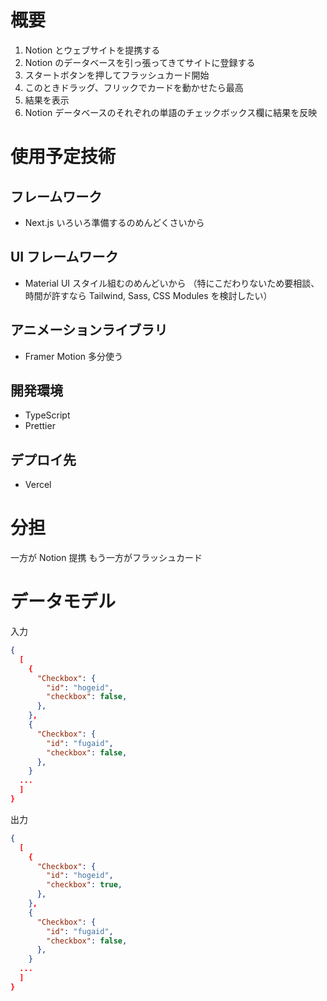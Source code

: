 # 概要

1. Notion とウェブサイトを提携する
1. Notion のデータベースを引っ張ってきてサイトに登録する
1. スタートボタンを押してフラッシュカード開始
1. このときドラッグ、フリックでカードを動かせたら最高
1. 結果を表示
1. Notion データベースのそれぞれの単語のチェックボックス欄に結果を反映

# 使用予定技術

## フレームワーク

- Next.js
  いろいろ準備するのめんどくさいから

## UI フレームワーク

- Material UI
  スタイル組むのめんどいから
  （特にこだわりないため要相談、時間が許すなら Tailwind, Sass, CSS Modules を検討したい）

## アニメーションライブラリ

- Framer Motion
  多分使う

## 開発環境

- TypeScript
- Prettier

## デプロイ先

- Vercel

# 分担

一方が Notion 提携
もう一方がフラッシュカード

# データモデル

入力

```json
{
  [
    {
      "Checkbox": {
        "id": "hogeid",
        "checkbox": false,
      },
    },
    {
      "Checkbox": {
        "id": "fugaid",
        "checkbox": false,
      },
    }
  ...
  ]
}
```

出力

```json
{
  [
    {
      "Checkbox": {
        "id": "hogeid",
        "checkbox": true,
      },
    },
    {
      "Checkbox": {
        "id": "fugaid",
        "checkbox": false,
      },
    }
  ...
  ]
}
```

